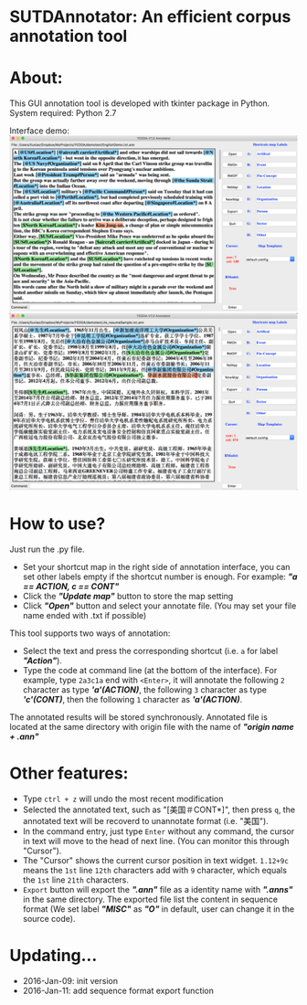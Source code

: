 SUTDAnnotator: An efficient corpus annotation tool
======

About:
====
This GUI annotation tool is developed with tkinter package in Python. 
System required: Python 2.7

Interface demo:
![alt text](https://github.com/jiesutd/AnnTool/blob/master/EnglishInterface.png "English Interface demo")
![alt text](https://github.com/jiesutd/AnnTool/blob/master/ChineseInterface.png "Chinese Interface demo")

How to use?
====
Just run the .py file.
* Set your shortcut map in the right side of annotation interface, you can set other labels empty if the shortcut number is enough. For example: ***"a == ACTION, c == CONT"***
* Click the ***"Update map"*** button to store the map setting
* Click ***"Open"*** button and select your annotate file. (You may set your file name ended with .txt if possible)

This tool supports two ways of annotation:
* Select the text and press the corresponding shortcut (i.e. `a` for label ***"Action"***).
* Type the code at command line (at the bottom of the interface). For example, type `2a3c1a` end with `<Enter>`, it will annotate the following `2` character as type ***'a'(ACTION)***, the following `3` character as type ***'c'(CONT)***, then the following `1` character as  ***'a'(ACTION)***.

The annotated results will be stored synchronously. Annotated file is located at the same directory with origin file with the name of ***"origin name + .ann"***


Other features:
=====
* Type `ctrl + z` will undo  the most recent modification
* Selected the annotated text, such as "[美国＃CONT*]", then press `q`, the annotated text will be recoverd to unannotate format (i.e. "美国").
* In the command entry, just type `Enter` without any command, the cursor in text will move to the head of next line. (You can monitor this through "Cursor").
* The "Cursor" shows the current cursor position in text widget. `1.12+9c` means the `1st` line `12th` characters add with `9` character, which equals the `1st` line `21th` characters.
* `Export` button will export the ***".ann"*** file as a identity name with ***".anns"*** in the same directory. The exported file list the content in sequence format (We set label ***"MISC"*** as ***"O"*** in default, user can change it in the source code).


Updating...
====
* 2016-Jan-09: init version
* 2016-Jan-11: add sequence format export function